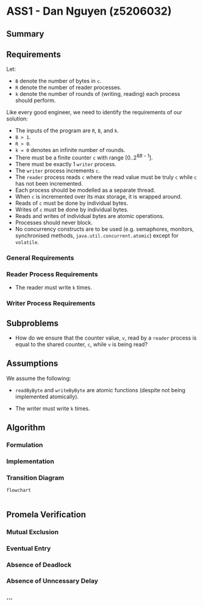# ASS1 - Dan Nguyen (z5206032)

## Summary

## Requirements

Let:
- `B` denote the number of bytes in `c`.
- `R` denote the number of reader processes.
- `k` denote the number of rounds of (writing, reading) each process should perform.

Like every good engineer, we need to identify the requirements of our solution:
- The inputs of the program are `R`, `B`, and `k`.
- `B > 1`.
- `R > 0`.
- `k = 0` denotes an infinite number of rounds.
- There must be a finite counter `c` with range $[0..2^{8B - 1}]$.
- There must be exactly 1 `writer` process.
- The `writer` process increments `c`.
- The `reader` process reads `c` where the read value must be truly `c` while `c` has not been incremented.
- Each process should be modelled as a separate thread.
- When `c` is incremented over its max storage, it is wrapped around.
- Reads of `c` must be done by individual bytes.
- Writes of `c` must be done by individual bytes.
- Reads and writes of individual bytes are atomic operations.
- Processes should never block.
- No concurrency constructs are to be used (e.g. semaphores, monitors, synchronised methods, `java.util.concurrent.atomic`) except for `volatile`.

### General Requirements

### Reader Process Requirements

- The reader must write `k` times.

### Writer Process Requirements

## Subproblems

- How do we ensure that the counter value, `v`, read by a `reader` process is equal to the shared counter, `c`, while `v` is being read?

## Assumptions

We assume the following:
- `readByByte` and `writeByByte` are atomic functions (despite not being implemented atomically).

- The writer must write `k` times.

## Algorithm

### Formulation



### Implementation

### Transition Diagram

```mermaid
flowchart
    
```

## Promela Verification

### Mutual Exclusion

### Eventual Entry

### Absence of Deadlock

### Absence of Unncessary Delay

### ...

## 
